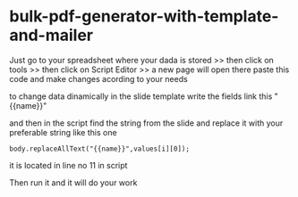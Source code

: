 # bulk-pdf-generator-with-template-and-mailer

Just go to your spreadsheet where your dada is stored >> then click on tools >> then click on Script Editor >> a new page will open there paste this code and make changes acording to your needs

to change data dinamically in the slide template write the fields link this "{{name}}"

and then in the script find the string from the slide and replace it with your preferable string like this one

``body.replaceAllText("{{name}}",values[i][0]);``

it is located in line no 11 in script

Then run it and it will do your work
